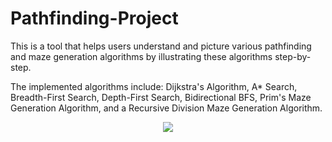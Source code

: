 # Pathfinding-Project
This is a tool that helps users understand and picture various pathfinding and maze generation algorithms by illustrating these algorithms step-by-step. 

The implemented algorithms include: Dijkstra's Algorithm, A* Search, Breadth-First Search, Depth-First Search, Bidirectional BFS, Prim's Maze Generation Algorithm, and a Recursive Division Maze Generation Algorithm.

<div align = "center">
  <img src = "![pathfinder_pic](https://user-images.githubusercontent.com/63945057/87717691-a90c4780-c765-11ea-8306-046310cedadc.png)" />
</div>
